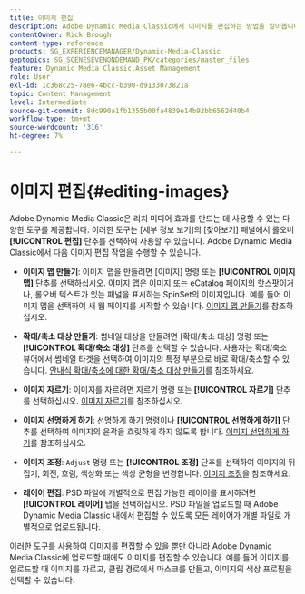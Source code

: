 ```yaml
---
title: 이미지 편집
description: Adobe Dynamic Media Classic에서 이미지를 편집하는 방법을 알아봅니다.
contentOwner: Rick Brough
content-type: reference
products: SG_EXPERIENCEMANAGER/Dynamic-Media-Classic
geptopics: SG_SCENESEVENONDEMAND_PK/categories/master_files
feature: Dynamic Media Classic,Asset Management
role: User
exl-id: 1c368c25-78e6-4bcc-b390-d9133073821a
topic: Content Management
level: Intermediate
source-git-commit: 8dc990a1fb1355b00fa4839e14b92bb6562d40b4
workflow-type: tm+mt
source-wordcount: '316'
ht-degree: 7%

---
```


# 이미지 편집{#editing-images}

Adobe Dynamic Media Classic은 리치 미디어 효과를 만드는 데 사용할 수 있는 다양한 도구를 제공합니다. 이러한 도구는 [세부 정보 보기]의 [찾아보기] 패널에서 롤오버 **[!UICONTROL 편집]** 단추를 선택하여 사용할 수 있습니다. Adobe Dynamic Media Classic에서 다음 이미지 편집 작업을 수행할 수 있습니다.

* **이미지 맵 만들기**: 이미지 맵을 만들려면 [이미지] 명령 또는 **[!UICONTROL 이미지 맵]** 단추를 선택하십시오. 이미지 맵은 이미지 또는 eCatalog 페이지의 핫스팟이거나, 롤오버 텍스트가 있는 패널을 표시하는 SpinSet의 이미지입니다. 예를 들어 이미지 맵을 선택하여 새 웹 페이지를 시작할 수 있습니다. [이미지 맵 만들기](/help/using/creating-image-maps.md)를 참조하십시오.

* **확대/축소 대상 만들기**: 썸네일 대상을 만들려면 [확대/축소 대상] 명령 또는 **[!UICONTROL 확대/축소 대상]** 단추를 선택할 수 있습니다. 사용자는 확대/축소 뷰어에서 썸네일 타겟을 선택하여 이미지의 특정 부분으로 바로 확대/축소할 수 있습니다. [안내식 확대/축소에 대한 확대/축소 대상 만들기](/help/using/creating-zoom-targets-guided-zoom.md)를 참조하세요.

* **이미지 자르기**: 이미지를 자르려면 자르기 명령 또는 **[!UICONTROL 자르기]** 단추를 선택하십시오. [이미지 자르기](/help/using/cropping-image.md)를 참조하십시오.

* **이미지 선명하게 하기**: 선명하게 하기 명령이나 **[!UICONTROL 선명하게 하기]** 단추를 선택하여 이미지의 윤곽을 흐릿하게 하지 않도록 합니다. [이미지 선명하게 하기](/help/using/sharpening-image.md)를 참조하십시오.

* **이미지 조정**: `Adjust` 명령 또는 **[!UICONTROL 조정]** 단추를 선택하여 이미지의 뒤집기, 회전, 흐림, 색상화 또는 색상 균형을 변경합니다. [이미지 조정](/help/using/adjusting-image.md)을 참조하세요.

* **레이어 편집**: PSD 파일에 개별적으로 편집 가능한 레이어를 표시하려면 **[!UICONTROL 레이어]** 탭을 선택하십시오. PSD 파일을 업로드할 때 Adobe Dynamic Media Classic 내에서 편집할 수 있도록 모든 레이어가 개별 파일로 개별적으로 업로드됩니다.

이러한 도구를 사용하여 이미지를 편집할 수 있을 뿐만 아니라 Adobe Dynamic Media Classic에 업로드할 때에도 이미지를 편집할 수 있습니다. 예를 들어 이미지를 업로드할 때 이미지를 자르고, 클립 경로에서 마스크를 만들고, 이미지의 색상 프로필을 선택할 수 있습니다.
